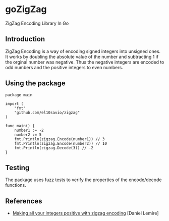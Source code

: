 # goZigZag
ZigZag Encoding Library In Go

## Introduction
ZigZag Encoding is a way of encoding signed integers into unsigned ones. It works by doubling the absolute value of the number and subtracting 1 if the orginal number was negative. Thus the negative integers are encoded to odd numbers and the positive integers to even numbers.

## Using the package
```
package main

import (
	"fmt"
	"github.com/el10savio/zigzag"
)

func main() {
	number1 := -2
	number2 := 5
	fmt.Println(zigzag.Encode(number1)) // 3
	fmt.Println(zigzag.Encode(number2)) // 10
	fmt.Println(zigzag.Decode(3)) // -2
}
```

## Testing 
The package uses fuzz tests to verify the properties of the encode/decode functions.

## References
 - [Making all your integers positive with zigzag encoding](https://lemire.me/blog/2022/11/25/making-all-your-integers-positive-with-zigzag-encoding) [Daniel Lemire]
